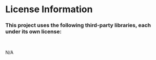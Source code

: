 # License Information

### This project uses the following third-party libraries, each under its own license:

<br>
  
N/A

